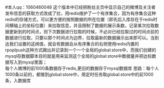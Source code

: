 #本人qq：1060460048
这个版本中已经把粉丝主页中显示自己的微博及关注者发布信息的获取方式改成了拉，用redis维护了一个有序集合，因为有序集合这种redis的存储方式，可以更方便的按照数据的所在位置（即先后入库存在于redis时间横轴上的坐标位置）来拉取信息，并且限制了数据的展示条数，记录某次拉取数据更新到的时间点，则下次数据进行拉取的时候，不必对已经拉取过的时间点前的数据进行拉取，只要以那个时间点为边界，拉取最新的数据展示出来即可以。当到达我们设置的这阀值，就会有数据会从有序集合的右侧使用redis内置的rpoplpush这种方式踢出并记录到一个一个全局的global:store中，而我们创建的mysql存数据脚本目的就是用来监测这个全局的global:store中数据量并把达标数据写入到mysql里面；<br />
每个人微博的前1000条数据存于redis,更旧的数据存于mysql数据库
思路：每个人1000条以前的，都推到global:store中，用定时任务取global:store中的前1000条，入数据库
